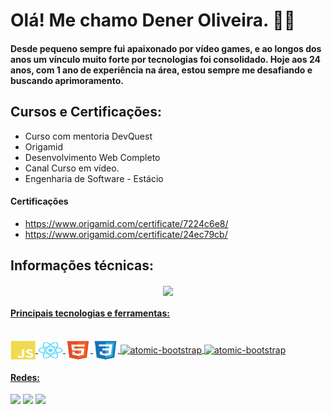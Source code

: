 # Olá! Me chamo Dener Oliveira. 🧙‍♂️
#### Desde pequeno sempre fui apaixonado por vídeo games, e ao longos dos anos um vínculo muito forte por tecnologias foi consolidado. Hoje aos 24 anos, com 1 ano de experiência na área, estou sempre me desafiando e buscando aprimoramento.

## Cursos e Certificações:
- Curso com mentoria DevQuest
- Origamid
- Desenvolvimento Web Completo
- Canal Curso em vídeo.
- Engenharia de Software - Estácio
#### Certificações
- https://www.origamid.com/certificate/7224c6e8/
- https://www.origamid.com/certificate/24ec79cb/

## Informações técnicas: 

<div align="center">
  <a href="https://github.com/atomicwz">
  <img align="center" height="180em" src="https://github-readme-stats.vercel.app/api/top-langs/?username=atomicwz&layout=compact&langs_count=7&theme=dracula"/>
</div>
  
#### Principais tecnologias e ferramentas:
  <div style="display: inline_block"><br>
    <img align="center" alt="atomic-Js" height="30" width="40" src="https://raw.githubusercontent.com/devicons/devicon/master/icons/javascript/javascript-plain.svg">
    <img align="center" alt="atomic-React" height="30" width="40" src="https://raw.githubusercontent.com/devicons/devicon/master/icons/react/react-original.svg">
    <img align="center" alt="atomic-HTML" height="30" width="40" src="https://raw.githubusercontent.com/devicons/devicon/master/icons/html5/html5-original.svg">
    <img align="center" alt="atomic-CSS" height="30" width="40" src="https://raw.githubusercontent.com/devicons/devicon/master/icons/css3/css3-original.svg">
    <img align="center" alt="atomic-bootstrap" height="30" width="40" src="https://cdn.jsdelivr.net/gh/devicons/devicon/icons/bootstrap/bootstrap-plain.svg" />
    <img align="center" alt="atomic-bootstrap" height="30" width="40" src="https://cdn.jsdelivr.net/gh/devicons/devicon/icons/git/git-plain.svg" />

  </div>
  
  #### Redes:
  
  <div> 
        <a href="https://instagram.com/denneroliveira013" target="_blank"><img src="https://img.shields.io/badge/-Instagram-%23E4405F?style=for-the-badge&logo=instagram&logoColor=white" target="_blank"></a>
    <a href = "mailto:denerdev013@gmail.com"><img src="https://img.shields.io/badge/-Gmail-%23333?style=for-the-badge&logo=gmail&logoColor=orange" target="_blank"></a>
    <a href="https://www.linkedin.com/in/dener-oliveira-lima-117496222/" target="_blank"><img src="https://img.shields.io/badge/-LinkedIn-%230077B5?style=for-the-badge&logo=linkedin&logoColor=white" target="_blank"></a> 
    
</div>
